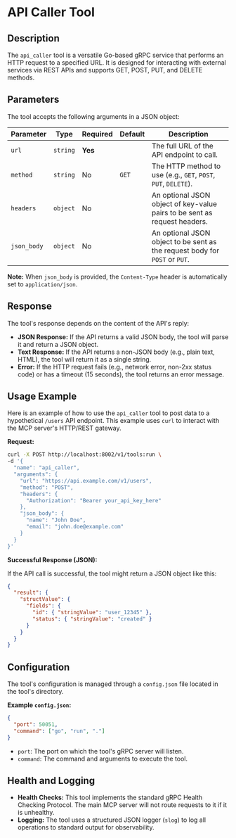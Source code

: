 # API Caller Tool

## Description

The `api_caller` tool is a versatile Go-based gRPC service that performs an HTTP request to a specified URL. It is designed for interacting with external services via REST APIs and supports GET, POST, PUT, and DELETE methods.

## Parameters

The tool accepts the following arguments in a JSON object:

| Parameter   | Type     | Required | Default | Description                                                                 |
|-------------|----------|----------|---------|-----------------------------------------------------------------------------|
| `url`       | `string` | **Yes**  |         | The full URL of the API endpoint to call.                                   |
| `method`    | `string` | No       | `GET`   | The HTTP method to use (e.g., `GET`, `POST`, `PUT`, `DELETE`).                |
| `headers`   | `object` | No       |         | An optional JSON object of key-value pairs to be sent as request headers.   |
| `json_body` | `object` | No       |         | An optional JSON object to be sent as the request body for `POST` or `PUT`. |

**Note:** When `json_body` is provided, the `Content-Type` header is automatically set to `application/json`.

## Response

The tool's response depends on the content of the API's reply:

*   **JSON Response:** If the API returns a valid JSON body, the tool will parse it and return a JSON object.
*   **Text Response:** If the API returns a non-JSON body (e.g., plain text, HTML), the tool will return it as a single string.
*   **Error:** If the HTTP request fails (e.g., network error, non-2xx status code) or has a timeout (15 seconds), the tool returns an error message.

## Usage Example

Here is an example of how to use the `api_caller` tool to post data to a hypothetical `/users` API endpoint. This example uses `curl` to interact with the MCP server's HTTP/REST gateway.

**Request:**

```bash
curl -X POST http://localhost:8002/v1/tools:run \
-d '{
  "name": "api_caller",
  "arguments": {
    "url": "https://api.example.com/v1/users",
    "method": "POST",
    "headers": {
      "Authorization": "Bearer your_api_key_here"
    },
    "json_body": {
      "name": "John Doe",
      "email": "john.doe@example.com"
    }
  }
}'
```

**Successful Response (JSON):**

If the API call is successful, the tool might return a JSON object like this:

```json
{
  "result": {
    "structValue": {
      "fields": {
        "id": { "stringValue": "user_12345" },
        "status": { "stringValue": "created" }
      }
    }
  }
}
```

## Configuration

The tool's configuration is managed through a `config.json` file located in the tool's directory.

**Example `config.json`:**
```json
{
  "port": 50051,
  "command": ["go", "run", "."]
}
```

*   `port`: The port on which the tool's gRPC server will listen.
*   `command`: The command and arguments to execute the tool.

## Health and Logging

*   **Health Checks:** This tool implements the standard gRPC Health Checking Protocol. The main MCP server will not route requests to it if it is unhealthy.
*   **Logging:** The tool uses a structured JSON logger (`slog`) to log all operations to standard output for observability.